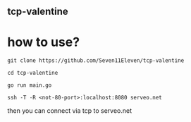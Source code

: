 ## tcp-valentine

# how to use?
```
git clone https://github.com/Seven11Eleven/tcp-valentine

cd tcp-valentine

go run main.go

ssh -T -R <not-80-port>:localhost:8080 serveo.net

```

then you can connect via tcp to serveo.net <port>
